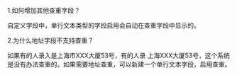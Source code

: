 1.如何增加其他查重字段？

自定义字段中，单行文本类型的字段启用会自动在查重字段中显示的。

2.为什么地址字段不支持查重？

如果有的人录入是上海市XXX大厦53号，有的人录 上海XXX大厦53号，这个系统是没有办法查重的。如果需要地址查重，可以新建一个单行文本字段，启用查重。


